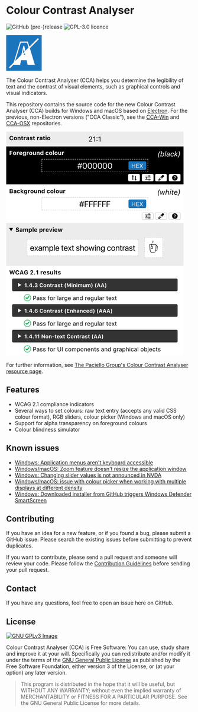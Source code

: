 # Colour Contrast Analyser
![GitHub (pre-)release](https://img.shields.io/github/release/thepaciellogroup/ccae/all.svg)
![GPL-3.0 licence](https://img.shields.io/github/license/thepaciellogroup/ccae.svg)

![CCA logo](build/96x96.png)

The Colour Contrast Analyser (CCA) helps you determine the legibility of text and the contrast of visual elements, such as graphical controls and visual indicators.

This repository contains the source code for the new Colour Contrast Analyser (CCA) builds for Windows and macOS based on [Electron](https://electronjs.org/). For the previous, non-Electron versions ("CCA Classic"), see the [CCA-Win](https://github.com/ThePacielloGroup/CCA-Win) and [CCA-OSX](https://github.com/ThePacielloGroup/CCA-OSX) repositories.

![CCA Interface](cca.png)

For further information, see [The Paciello Group's Colour Contrast Analyser resource page](https://developer.paciellogroup.com/resources/contrastanalyser/).

## Features
- WCAG 2.1 compliance indicators
- Several ways to set colours: raw text entry (accepts any valid CSS colour format), RGB sliders, colour picker (Windows and macOS only)
- Support for alpha transparency on foreground colours
- Colour blindness simulator

## Known issues
- [Windows: Application menus aren't keyboard accessible](https://github.com/ThePacielloGroup/CCAe/issues/49)
- [Windows/macOS: Zoom feature doesn't resize the application window](https://github.com/ThePacielloGroup/CCAe/issues/38)
- [Windows: Changing slider values is not announced in NVDA](https://github.com/ThePacielloGroup/CCAe/issues/37)
- [Windows/macOS: issue with colour picker when working with multiple displays at different density](https://github.com/ThePacielloGroup/CCAe/issues/54)
- [Windows: Downloaded installer from GitHub triggers Windows Defender SmartScreen](https://github.com/ThePacielloGroup/CCAe/issues/66)

## Contributing
If you have an idea for a new feature, or if you found a bug, please submit a GitHub issue. Please search the existing issues before submitting to
prevent duplicates.

If you want to contribute, please send a pull request and someone will review your code. Please
follow the [Contribution
Guidelines](CONTRIBUTING.md)
before sending your pull request.

## Contact
If you have any questions, feel free to open an issue here on GitHub.  

## License
[![GNU GPLv3 Image](https://www.gnu.org/graphics/gplv3-127x51.png)](http://www.gnu.org/licenses/gpl-3.0.en.html)  

Colour Contrast Analyser (CCA) is Free Software: You can use, study share and improve it at your
will. Specifically you can redistribute and/or modify it under the terms of the
[GNU General Public License](https://www.gnu.org/licenses/gpl.html) as
published by the Free Software Foundation, either version 3 of the License, or
(at your option) any later version.

> This program is distributed in the hope that it will be useful, but WITHOUT ANY WARRANTY; without even the implied warranty of MERCHANTABILITY or FITNESS FOR A PARTICULAR PURPOSE. See the GNU General Public License for more details.
